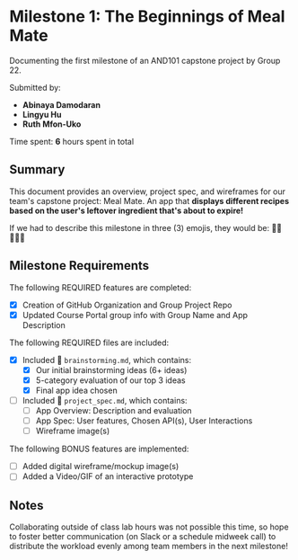 # Milestone 1: The Beginnings of Meal Mate
Documenting the first milestone of an AND101 capstone project by Group 22.

Submitted by:
- **Abinaya Damodaran**
- **Lingyu Hu**
- **Ruth Mfon-Uko**

Time spent: **6** hours spent in total

## Summary

This document provides an overview, project spec, and wireframes for our team's capstone project: Meal Mate. An app that **displays different recipes based on the user's leftover ingredient that's about to expire!**

If we had to describe this milestone in three (3) emojis, they would be: **🍲🥑👨🏼‍🍳**

## Milestone Requirements

The following REQUIRED features are completed:

- [x] Creation of GitHub Organization and Group Project Repo
- [x] Updated Course Portal group info with Group Name and App Description

The following REQUIRED files are included:

- [x] Included 📄 `brainstorming.md`, which contains:
  - [x] Our initial brainstorming ideas (6+ ideas)
  - [x] 5-category evaluation of our top 3 ideas
  - [x] Final app idea chosen
- [ ] Included 📄 `project_spec.md`, which contains:
  - [ ] App Overview: Description and evaluation
  - [ ] App Spec: User features, Chosen API(s), User Interactions
  - [ ] Wireframe image(s)

The following BONUS features are implemented:

- [ ] Added digital wireframe/mockup image(s)
- [ ] Added a Video/GIF of an interactive prototype

## Notes

Collaborating outside of class lab hours was not possible this time, so hope to foster better communication (on Slack or a schedule midweek call) to distribute the workload evenly among team members in the next milestone!
